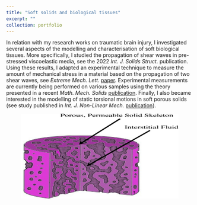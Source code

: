 ```yaml
---
title: "Soft solids and biological tissues"
excerpt: ""
collection: portfolio
---
```


In relation with my research works on traumatic brain injury, I investigated several aspects of the modelling and characterisation of soft biological tissues. More specifically, I studied the propagation of shear waves in pre-stressed viscoelastic media, see the 2022 <i>Int. J. Solids Struct.</i> publication. Using these results, I adapted an experimental technique to measure the amount of mechanical stress in a material based on the propagation of two shear waves, see <i>Extreme Mech. Lett.</i> [paper](/_publications/2024-02-23-eml). Experimental measurements are currently being performed on various samples using the theory presented in a recent <i>Math. Mech. Solids</i> [publication](/_publications/2024-03-13-mms). Finally, I also became interested in the modelling of static torsional motions in soft porous solids (see study published in <i>Int. J. Non-Linear Mech.</i> [publication](/_publications/2023-12-06-nlm)).

<figure>
    <img src="/images/Porous.png" width="548" height="230" alt="Soft porous cylinder">
</figure>